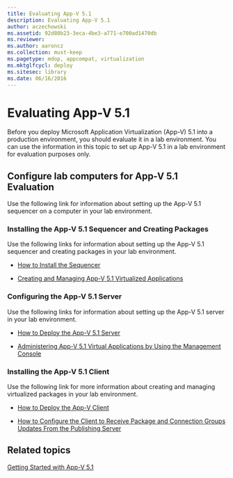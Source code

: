 ```yaml
---
title: Evaluating App-V 5.1
description: Evaluating App-V 5.1
author: aczechowski
ms.assetid: 92d80b23-3eca-4be3-a771-e700ad1470db
ms.reviewer:
ms.author: aaroncz
ms.collection: must-keep
ms.pagetype: mdop, appcompat, virtualization
ms.mktglfcycl: deploy
ms.sitesec: library
ms.date: 06/16/2016
---
```



# Evaluating App-V 5.1


Before you deploy Microsoft Application Virtualization (App-V) 5.1 into a production environment, you should evaluate it in a lab environment. You can use the information in this topic to set up App-V 5.1 in a lab environment for evaluation purposes only.

## Configure lab computers for App-V 5.1 Evaluation


Use the following link for information about setting up the App-V 5.1 sequencer on a computer in your lab environment.

### Installing the App-V 5.1 Sequencer and Creating Packages

Use the following links for information about setting up the App-V 5.1 sequencer and creating packages in your lab environment.

-   [How to Install the Sequencer](how-to-install-the-sequencer-51beta-gb18030.md)

-   [Creating and Managing App-V 5.1 Virtualized Applications](creating-and-managing-app-v-51-virtualized-applications.md)

### <a href="" id="configuring-the-app-v-5-1-server-"></a>Configuring the App-V 5.1 Server

Use the following links for information about setting up the App-V 5.1 server in your lab environment.

-   [How to Deploy the App-V 5.1 Server](how-to-deploy-the-app-v-51-server.md)

-   [Administering App-V 5.1 Virtual Applications by Using the Management Console](administering-app-v-51-virtual-applications-by-using-the-management-console.md)

### Installing the App-V 5.1 Client

Use the following link for more information about creating and managing virtualized packages in your lab environment.

-   [How to Deploy the App-V Client](how-to-deploy-the-app-v-client-51gb18030.md)

-   [How to Configure the Client to Receive Package and Connection Groups Updates From the Publishing Server](how-to-configure-the-client-to-receive-package-and-connection-groups-updates-from-the-publishing-server-51.md)






## Related topics


[Getting Started with App-V 5.1](getting-started-with-app-v-51.md)

 

 





